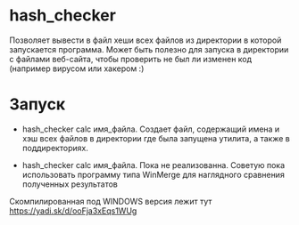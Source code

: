 # hash_checker
Позволяет вывести в файл хеши всех файлов из директории в которой запускается программа. 
Может быть полезно для запуска в директории с файлами веб-сайта, чтобы проверить не был ли изменен код (например вирусом или хакером :) 


# Запуск
- hash_checker calc имя_файла. Создает файл, содержащий имена и хэш всех файлов в директории где была запущена утилита, а также в поддиректориях.

- hash_checker calc имя_файла. Пока не реализованна. 
Советую пока использовать программу типа WinMerge для наглядного сравнения полученных результатов

Скомпилированная под WINDOWS версия лежит тут https://yadi.sk/d/ooFja3xEqs1WUg
